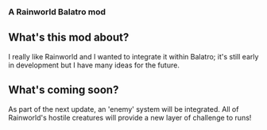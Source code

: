 ### A Rainworld Balatro mod
## What's this mod about?
I really like Rainworld and I wanted to integrate it within Balatro; it's still early in development but I have many ideas for the future.
## What's coming soon?
As part of the next update, an 'enemy' system will be integrated. All of Rainworld's hostile creatures will provide a new layer of challenge to runs!
